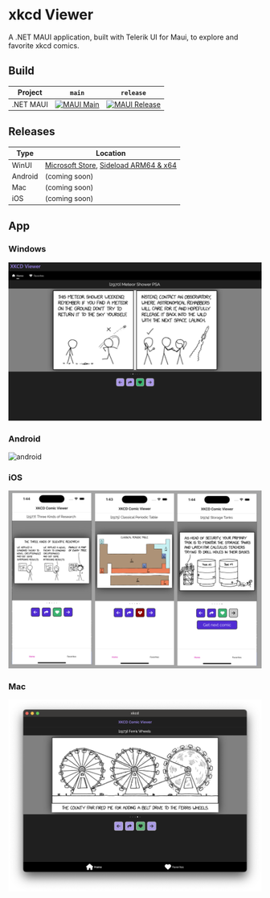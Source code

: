 # xkcd Viewer

A .NET MAUI application, built with Telerik UI for Maui, to explore and favorite xkcd comics.

## Build

| Project | `main` | `release` |
|---------|--------|-----------|
| .NET MAUI | [![MAUI Main](https://github.com/LanceMcCarthy/XkcdViewer/actions/workflows/main.yml/badge.svg)](https://github.com/LanceMcCarthy/XkcdViewer/actions/workflows/main.yml) | [![MAUI Release](https://github.com/LanceMcCarthy/XkcdViewer/actions/workflows/release.yml/badge.svg)](https://github.com/LanceMcCarthy/XkcdViewer/actions/workflows/release.yml) |

## Releases

| Type | Location |
|------|----------|
| WinUI | [Microsoft Store](https://apps.microsoft.com/detail/9pmckht7m93p?hl=en-us&gl=US), [Sideload ARM64 & x64](https://github.com/LanceMcCarthy/XkcdViewer/releases) |
| Android | (coming soon) |
| Mac | (coming soon) |
| iOS | (coming soon) |

## App

### Windows

![winui](.images/winui/xkcd_screenshot1.png)

### Android

![android](https://github.com/user-attachments/assets/8524015d-15e1-4d47-b998-199c7ebbe29b)

### iOS

![all ios](.images/ios/All.png)

### Mac

![mac](.images/maccatalyst/SS1.png)
